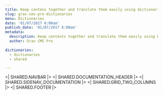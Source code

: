 ```yaml
---
title: Keep contens together and translate them easily using dictionaries
slug: grav-cms-pro-dictionaries
menu: Dictionaries
date: '01/07/2017 6:00am'
publish_date: '01/07/2017 6:00am'
metadata:
  description: Keep contents together and translate them easily using Dictionaries, a bonus feature that comes with Material plugin.
  author: Grav CMS Pro
  
dictionaries:
  - dictionaries
  - shared

---
```


<| SHARED.NAVBAR |>
<| SHARED.DOCUMENTATION_HEADER |>
<| SHARED.SIDENAV_DOCUMENTATION |>
<| SHARED.GRID_TWO_COLUMNS |>
<| SHARED.FOOTER |>
